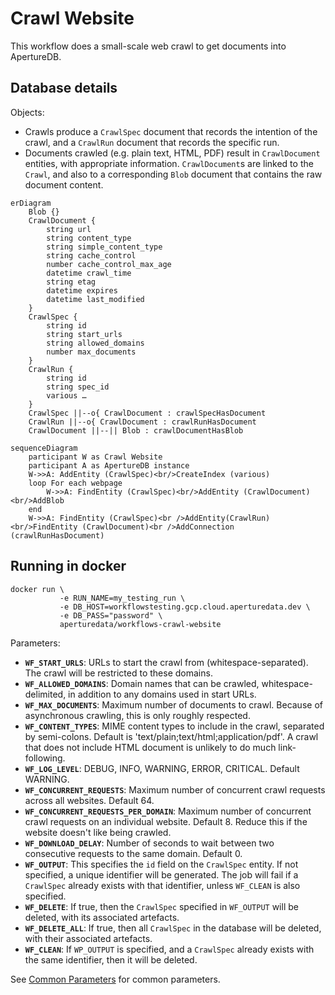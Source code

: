 # Crawl Website

This workflow does a small-scale web crawl to get documents into ApertureDB.

## Database details

Objects:
* Crawls produce a `CrawlSpec` document that records the intention of the crawl, and a `CrawlRun` document that records the specific run.
* Documents crawled (e.g. plain text, HTML, PDF) result in `CrawlDocument` entities, with appropriate information. `CrawlDocument`s are linked to the `Crawl`, and also to a corresponding `Blob` document that contains the raw document content.

```mermaid
erDiagram
    Blob {}
    CrawlDocument {
        string url
        string content_type
        string simple_content_type
        string cache_control
        number cache_control_max_age
        datetime crawl_time
        string etag
        datetime expires
        datetime last_modified
    }
    CrawlSpec {
        string id
        string start_urls
        string allowed_domains
        number max_documents
    }
    CrawlRun {
        string id
        string spec_id
        various …
    }
    CrawlSpec ||--o{ CrawlDocument : crawlSpecHasDocument
    CrawlRun ||--o{ CrawlDocument : crawlRunHasDocument
    CrawlDocument ||--|| Blob : crawlDocumentHasBlob
```

```mermaid
sequenceDiagram
    participant W as Crawl Website
    participant A as ApertureDB instance
    W->>A: AddEntity (CrawlSpec)<br/>CreateIndex (various)
    loop For each webpage
        W->>A: FindEntity (CrawlSpec)<br/>AddEntity (CrawlDocument)<br/>AddBlob
    end
    W->>A: FindEntity (CrawlSpec)<br />AddEntity(CrawlRun)<br/>FindEntity (CrawlDocument)<br />AddConnection (crawlRunHasDocument)
```


## Running in docker

```
docker run \
           -e RUN_NAME=my_testing_run \
           -e DB_HOST=workflowstesting.gcp.cloud.aperturedata.dev \
           -e DB_PASS="password" \
           aperturedata/workflows-crawl-website
```

Parameters:
* **`WF_START_URLS`**: URLs to start the crawl from (whitespace-separated). The crawl will be restricted to these domains.
* **`WF_ALLOWED_DOMAINS`**: Domain names that can be crawled, whitespace-delimited, in addition to any domains used in start URLs.
* **`WF_MAX_DOCUMENTS`**: Maximum number of documents to crawl. Because of asynchronous crawling, this is only roughly respected.
* **`WF_CONTENT_TYPES`**: MIME content types to include in the crawl, separated by semi-colons. Default is 'text/plain;text/html;application/pdf'. A crawl that does not include HTML document is unlikely to do much link-following.
* **`WF_LOG_LEVEL`**: DEBUG, INFO, WARNING, ERROR, CRITICAL. Default WARNING.
* **`WF_CONCURRENT_REQUESTS`**: Maximum number of concurrent crawl requests across all websites. Default 64.
* **`WF_CONCURRENT_REQUESTS_PER_DOMAIN`**: Maximum number of concurrent crawl requests on an individual website. Default 8. Reduce this if the website doesn't like being crawled.
* **`WF_DOWNLOAD_DELAY`**: Number of seconds to wait between two consecutive requests to the same domain. Default 0.
* **`WF_OUTPUT`**: This specifies the `id` field on the `CrawlSpec` entity. If not specified, a unique identifier will be generated. The job will fail if a `CrawlSpec` already exists with that identifier, unless `WF_CLEAN` is also specified.
* **`WF_DELETE`**: If true, then the `CrawlSpec` specified in `WF_OUTPUT` will be deleted, with its associated artefacts.
* **`WF_DELETE_ALL`**: If true, then all `CrawlSpec` in the database will be deleted, with their associated artefacts.
* **`WF_CLEAN`**: If `WP_OUTPUT` is specified, and a `CrawlSpec` already exists with the same identifier, then it will be deleted.

See [Common Parameters](../../README.md#common-parameters) for common parameters.